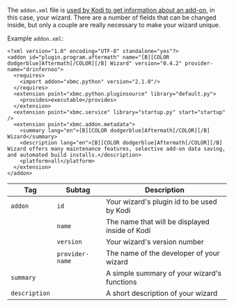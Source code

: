 The `addon.xml` file is [used by Kodi to get information about an add-on](https://kodi.wiki/view/Addon.xml), in this case, your wizard. There are a number of fields that can be changed inside, but only a couple are really necessary to make your wizard unique.

Example `addon.xml`:
```
<?xml version="1.0" encoding="UTF-8" standalone="yes"?>
<addon id="plugin.program.aftermath" name="[B][COLOR dodgerblue]Aftermath[/COLOR][/B] Wizard" version="0.4.2" provider-name="drinfernoo">
  <requires>
    <import addon="xbmc.python" version="2.1.0"/>
  </requires>
  <extension point="xbmc.python.pluginsource" library="default.py">
    <provides>executable</provides>
  </extension>
  <extension point="xbmc.service" library="startup.py" start="startup" />
  <extension point="xbmc.addon.metadata">
    <summary lang="en">[B][COLOR dodgerblue]Aftermath[/COLOR][/B] Wizard</summary>
    <description lang="en">[B][COLOR dodgerblue]Aftermath[/COLOR][/B] Wizard offers many maintenance features, selective add-on data saving, and automated build installs.</description>
    <platform>all</platform>
  </extension>
</addon>
```

| Tag | Subtag | Description |
| --- | ------ | ----------- |
| `addon` | `id` | Your wizard's plugin id to be used by Kodi |
| | `name` | The name that will be displayed inside of Kodi |
| | `version` | Your wizard's version number |
| | `provider-name` | The name of the developer of your wizard |
| `summary` | | A simple summary of your wizard's functions |
| `description` | | A short description of your wizard |